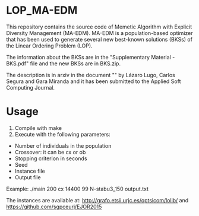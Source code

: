 # LOP_MA-EDM

This repository contains the source code of Memetic Algorithm with Explicit Diversity Management (MA-EDM). MA-EDM is a population-based optimizer that has been used to generate several new best-known solutions (BKSs) of the Linear Ordering Problem (LOP).

The information about the BKSs are in the "Supplementary Material - BKS.pdf" file and the new BKSs are in BKS.zip.

The description is in arxiv in the document "" by Lázaro Lugo, Carlos Segura and Gara Miranda and it has been submitted to the Applied Soft Computing Journal.


# Usage

1) Compile with make
2) Execute with the following parameters:
- Number of individuals in the population
- Crossover: it can be cx or ob
- Stopping criterion in seconds 
- Seed
- Instance file
- Output file

Example: ./main 200 cx 14400 99 N-stabu3_150 output.txt

The instances are available at: http://grafo.etsii.urjc.es/optsicom/lolib/ and https://github.com/sgpceurj/EJOR2015
